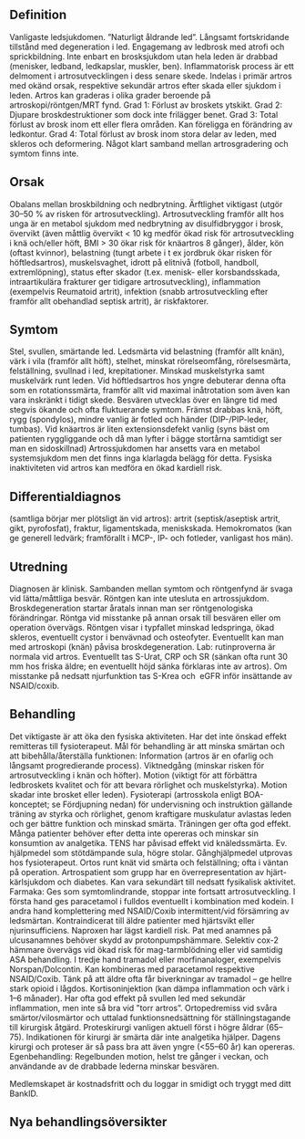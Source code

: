 ## Definition

Vanligaste ledsjukdomen. ”Naturligt åldrande led”. Långsamt fortskridande tillstånd med degeneration i led. Engagemang av ledbrosk med atrofi och sprickbildning. Inte enbart en brosksjukdom utan hela leden är drabbad (menisker, ledband, ledkapslar, muskler, ben). Inflammatorisk process är ett delmoment i artrosutvecklingen i dess senare skede. Indelas i primär artros med okänd orsak, respektive sekundär artros efter skada eller sjukdom i leden.
Artros kan graderas i olika grader beroende på artroskopi/röntgen/MRT fynd.
Grad 1: Förlust av broskets ytskikt.
Grad 2: Djupare broskdestruktioner som dock inte frilägger benet.
Grad 3: Total förlust av brosk inom ett eller flera områden. Kan föreligga en förändring av ledkontur.
Grad 4: Total förlust av brosk inom stora delar av leden, med skleros och deformering.
Något klart samband mellan artrosgradering och symtom finns inte.

## Orsak

Obalans mellan broskbildning och nedbrytning. Ärftlighet viktigast (utgör 30–50 % av risken för artrosutveckling). Artrosutveckling framför allt hos unga är en metabol sjukdom med nedbrytning av disulfidbryggor i brosk, övervikt (även måttlig övervikt < 10 kg medför ökad risk för artrosutveckling i knä och/eller höft, BMI > 30 ökar risk för knäartros 8 gånger), ålder, kön (oftast kvinnor), belastning (tungt arbete i t ex jordbruk ökar risken för höftledsartros), muskelsvaghet, idrott på elitnivå (fotboll, handboll, extremlöpning), status efter skador (t.ex. menisk- eller korsbandsskada, intraartikulära frakturer ger tidigare artrosutveckling), inflammation (exempelvis Reumatoid artrit), infektion (snabb artrosutveckling efter framför allt obehandlad septisk artrit), är riskfaktorer.

## Symtom

Stel, svullen, smärtande led. Ledsmärta vid belastning (framför allt knän), värk i vila (framför allt höft), stelhet, minskat rörelseomfång, rörelsesmärta, felställning, svullnad i led, krepitationer. Minskad muskelstyrka samt muskelvärk runt leden. Vid höftledsartros hos yngre debuterar denna ofta som en rotationssmärta, framför allt vid maximal inåtrotation som även kan vara inskränkt i tidigt skede. Besvären utvecklas över en längre tid med stegvis ökande och ofta fluktuerande symtom. Främst drabbas knä, höft, rygg (spondylos), mindre vanlig är fotled och händer (DIP-/PIP-leder, tumbas). Vid knäartros är liten extensionsdefekt vanlig (syns bäst om patienten ryggliggande och då man lyfter i bägge stortårna samtidigt ser man en sidoskillnad)
Artrossjukdomen har ansetts vara en metabol systemsjukdom men det finns inga klarlagda belägg för detta.
Fysiska inaktiviteten vid artros kan medföra en ökad kardiell risk.

## Differentialdiagnos

(samtliga börjar mer plötsligt än vid artros): artrit (septisk/aseptisk artrit, gikt, pyrofosfat), fraktur, ligamentskada, meniskskada. Hemokromatos (kan ge generell ledvärk; framförallt i MCP-, IP- och fotleder, vanligast hos män).

## Utredning

Diagnosen är klinisk. Sambanden mellan symtom och röntgenfynd är svaga vid lätta/måttliga besvär. Röntgen kan inte utesluta en artrossjukdom. Broskdegeneration startar åratals innan man ser röntgenologiska förändringar. Röntga vid misstanke på annan orsak till besvären eller om operation övervägs. Röntgen visar i typfallet minskad ledspringa, ökad skleros, eventuellt cystor i benvävnad och osteofyter. Eventuellt kan man med artroskopi (knän) påvisa broskdegeneration.
Lab: rutinproverna är normala vid artros. Eventuellt tas S-Urat, CRP och SR (sänkan ofta runt 30 mm hos friska äldre; en eventuellt höjd sänka förklaras inte av artros). Om misstanke på nedsatt njurfunktion tas S-Krea och  eGFR inför insättande av NSAID/coxib.

## Behandling

Det viktigaste är att öka den fysiska aktiviteten. Har det inte önskad effekt remitteras till fysioterapeut. Mål för behandling är att minska smärtan och att bibehålla/återställa funktionen: Information (artros är en ofarlig och långsamt progredierande process). Viktnedgång (minskar risken för artrosutveckling i knän och höfter). Motion (viktigt för att förbättra ledbroskets kvalitet och för att bevara rörlighet och muskelstyrka). Motion skadar inte brosket eller leden). Fysioterapi (artrosskola enligt BOA-konceptet; se Fördjupning nedan) för undervisning och instruktion gällande träning av styrka och rörlighet, genom kraftigare muskulatur avlastas leden och ger bättre funktion och minskad smärta. Träningen ger ofta god effekt. Många patienter behöver efter detta inte opereras och minskar sin konsumtion av analgetika. TENS har påvisad effekt vid knäledssmärta. Ev. hjälpmedel som stötdämpande sula, högre stolar. Gånghjälpmedel utprovas hos fysioterapeut. Ortos runt knät vid smärta och felställning; ofta i väntan på operation.
Artrospatient som grupp har en överrepresentation av hjärt-kärlsjukdom och diabetes. Kan vara sekundärt till nedsatt fysikalisk aktivitet.
Farmaka: Ges som symtomlindrande, stoppar inte fortsatt artrosutveckling.
I första hand ges paracetamol i fulldos eventuellt i kombination med kodein.
I andra hand komplettering med NSAID/Coxib intermittent/vid försämring av ledsmärtan. Kontraindicerat till äldre patienter med hjärtsvikt eller njurinsufficiens. Naproxen har lägst kardiell risk. Pat med anamnes på ulcusanamnes behöver skydd av protonpumpshämmare. Selektiv cox-2 hämmare övervägs vid ökad risk för mag-tarmblödning eller vid samtidig ASA behandling.
I tredje hand tramadol eller morfinanaloger, exempelvis Norspan/Dolcontin. Kan kombineras med paracetamol respektive NSAID/Coxib. Tänk på att äldre ofta får biverkningar av tramadol – ge hellre stark opioid i lågdos. Kortisoninjektion (kan dämpa inflammation och värk i 1–6 månader). Har ofta god effekt på svullen led med sekundär inflammation, men inte så bra vid ”torr artros”.
Ortopedremiss vid svåra smärtor/vilosmärtor och uttalad funktionsnedsättning för ställningstagande till kirurgisk åtgärd. Proteskirurgi vanligen aktuell först i högre åldrar (65–75). Indikationen för kirurgi är smärta där inte analgetika hjälper. Dagens kirurgi och proteser är så pass bra att även yngre (<55–60 år) kan opereras.
Egenbehandling: Regelbunden motion, helst tre gånger i veckan, och användande av de drabbade lederna minskar besvären.


Medlemskapet är kostnadsfritt och du loggar in smidigt och tryggt med ditt BankID.

## Nya behandlingsöversikter


